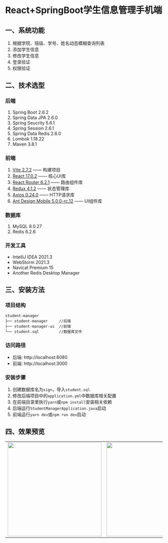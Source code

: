 # React+SpringBoot学生信息管理手机端

## 一、系统功能
1. 根据学院、班级、学号、姓名动态模糊查询列表
2. 添加学生信息
3. 修改学生信息
4. 登录验证
5. 权限验证

## 二、技术选型
### 后端
1. Spring Boot 2.6.2
2. Spring Data JPA 2.6.0
3. Spring Seucrity 5.6.1
4. Spring Session 2.6.1
5. Spring Data Redis 2.6.0
6. Lombok 1.18.22
7. Maven 3.8.1

### 前端
1. [Vite 2.7.2](https://vitejs.cn/) —— 构建项目
2. [React 17.0.2](https://react.docschina.org/) —— 核心UI库
3. [React Router 6.2.1](https://reactrouter.com/) —— 路由组件库
4. [Redux 4.1.2](http://cn.redux.js.org/) —— 状态管理库
5. [Axios 0.24.0](http://www.axios-js.com/) —— HTTP请求库
6. [Ant Design Mobile 5.0.0-rc.12](https://mobile.ant.design/zh) —— UI组件库

### 数据库
1. MySQL 8.0.27
2. Redis 6.2.6

### 开发工具
- IntelliJ IDEA 2021.3
- WebStorm 2021.3
- Navicat Premium 15
- Another Redis Desktop Manager

## 三、安装方法
### 项目结构
```
student-manager
├── student-manager     //后端
├── student-manager-ui  //前端
└── student.sql         //数据库文件
```
### 访问路径
- 后端: http://localhost:8080
- 前端: http://localhost:3000
### 安装步骤

1. 创建数据库名为`sign`，导入`student.sql`
2. 修改后端项目中的`application.yml`中数据库相关配置
3. 在前端目录里执行`yarn`或`npm install`安装相关依赖
4. 后端运行`StudentManagerApplication.java`启动
5. 前端运行`yarn dev`或`npm run dev`启动

## 四、效果预览

<table style="border:0">
    <tr>
        <td>
            <img src="https://s2.loli.net/2022/01/09/1OA7FeaYMbVRTZs.png" style="width:300px;"/>
        </td>
        <td>
            <img src="https://s2.loli.net/2022/01/09/8psHjLtBwuaSmO1.png" style="width:300px;"/>
        </td>
        <td>
            <img src="https://s2.loli.net/2022/01/09/aYFXbS7RcdnT5WB.png" style="width:300px"/>
        </td>
        <td>
            <img src="https://s2.loli.net/2022/01/09/Zm3MUda8x2ps9PO.png" style="width:300px"/>
        </td>
    </tr>
</table>
